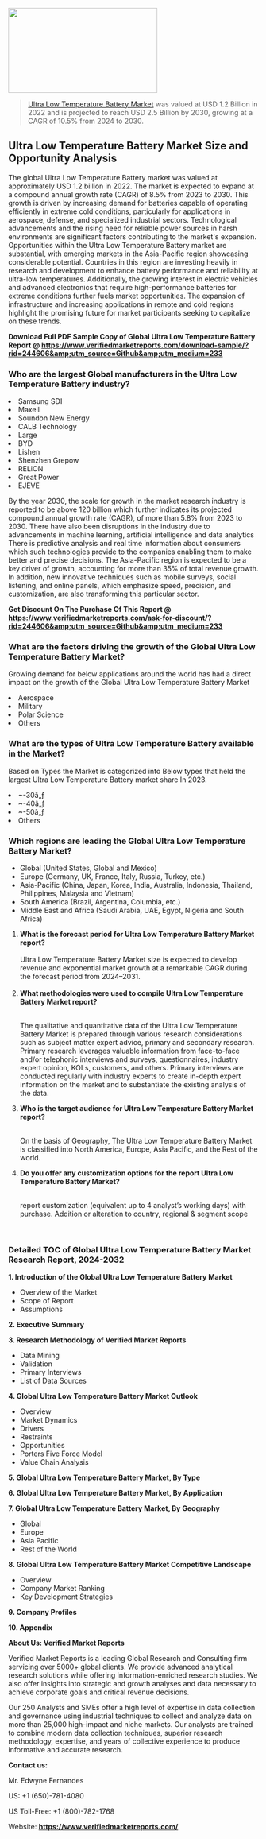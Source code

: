 
<img src="https://ffe5etoiles.com/wp-content/uploads/2024/12/MST1-300x171.png" alt="" width="300" height="171" class="alignnone size-medium wp-image-20088" /><blockquote><p><p><a href="https://www.verifiedmarketreports.com/download-sample/?rid=244606&utm_source=Github&utm_medium=233" target="_blank">Ultra Low Temperature Battery Market</a> was valued at USD 1.2 Billion in 2022 and is projected to reach USD 2.5 Billion by 2030, growing at a CAGR of 10.5% from 2024 to 2030.</p></blockquote><p><h2>Ultra Low Temperature Battery Market Size and Opportunity Analysis</h2> The global Ultra Low Temperature Battery market was valued at approximately USD 1.2 billion in 2022. The market is expected to expand at a compound annual growth rate (CAGR) of 8.5% from 2023 to 2030. This growth is driven by increasing demand for batteries capable of operating efficiently in extreme cold conditions, particularly for applications in aerospace, defense, and specialized industrial sectors. Technological advancements and the rising need for reliable power sources in harsh environments are significant factors contributing to the market's expansion. Opportunities within the Ultra Low Temperature Battery market are substantial, with emerging markets in the Asia-Pacific region showcasing considerable potential. Countries in this region are investing heavily in research and development to enhance battery performance and reliability at ultra-low temperatures. Additionally, the growing interest in electric vehicles and advanced electronics that require high-performance batteries for extreme conditions further fuels market opportunities. The expansion of infrastructure and increasing applications in remote and cold regions highlight the promising future for market participants seeking to capitalize on these trends. </p><p class=""><strong>Download Full PDF Sample Copy of Global Ultra Low Temperature Battery Report @ <a href="https://www.verifiedmarketreports.com/download-sample/?rid=244606&amp;utm_source=Github&amp;utm_medium=233" target="_blank">https://www.verifiedmarketreports.com/download-sample/?rid=244606&amp;utm_source=Github&amp;utm_medium=233</a></strong></p><h3 id="" class="">Who are the largest Global manufacturers in the Ultra Low Temperature Battery industry?</h3><p><li>Samsung SDI</li><li> Maxell</li><li> Soundon New Energy</li><li> CALB Technology</li><li> Large</li><li> BYD</li><li> Lishen</li><li> Shenzhen Grepow</li><li> RELiON</li><li> Great Power</li><li> EJEVE</li></p><div class=""><div class="" dir="" data-message-author-role="" data-message-id="" data-message-model-slug=""><div class=""><div class=""><div class=""><div class="" dir="" data-message-author-role="" data-message-id="" data-message-model-slug=""><div class=""><div class=""><p>By the year 2030, the scale for growth in the market research industry is reported to be above 120 billion which further indicates its projected compound annual growth rate (CAGR), of more than 5.8% from 2023 to 2030. There have also been disruptions in the industry due to advancements in machine learning, artificial intelligence and data analytics There is predictive analysis and real time information about consumers which such technologies provide to the companies enabling them to make better and precise decisions. The Asia-Pacific region is expected to be a key driver of growth, accounting for more than 35% of total revenue growth. In addition, new innovative techniques such as mobile surveys, social listening, and online panels, which emphasize speed, precision, and customization, are also transforming this particular sector.</p><p><strong>Get Discount On The Purchase Of This Report @&nbsp; <a href="https://www.verifiedmarketreports.com/ask-for-discount/?rid=244606&amp;utm_source=Github&amp;utm_medium=233" target="_blank">https://www.verifiedmarketreports.com/ask-for-discount/?rid=244606&amp;utm_source=Github&amp;utm_medium=233</a></strong></p></div></div></div></div></div></div></div></div><h3 id="" class="">What are the factors driving the growth of the Global Ultra Low Temperature Battery Market?</h3><p id="" class="">Growing demand for below applications around the world has had a direct impact on the growth of the Global Ultra Low Temperature Battery Market</p><p id="" class=""><li>Aerospace</li><li> Military</li><li> Polar Science</li><li> Others</li></p><h3 id="" class="">What are the types of Ultra Low Temperature Battery available in the Market?</h3><p id="" class="">Based on Types the Market is categorized into Below types that held the largest Ultra Low Temperature Battery market share In 2023.</p><p id="" class=""><li>~-30â„ƒ</li><li> ~-40â„ƒ</li><li> ~-50â„ƒ</li><li> Others</li></p><h3 id="" class="">Which regions are leading the Global Ultra Low Temperature Battery Market?</h3><ul><li>Global (United States, Global and Mexico)</li><li>Europe (Germany, UK, France, Italy, Russia, Turkey, etc.)</li><li>Asia-Pacific (China, Japan, Korea, India, Australia, Indonesia, Thailand, Philippines, Malaysia and Vietnam)</li><li>South America (Brazil, Argentina, Columbia, etc.)</li><li>Middle East and Africa (Saudi Arabia, UAE, Egypt, Nigeria and South Africa)</li></ul><p><ol><li><strong>What is the forecast period for Ultra Low Temperature Battery Market report?<br /></strong><br /><span data-sheets-root="1" data-sheets-value="{&quot;1&quot;:2,&quot;2&quot;:&quot;XXXX size is expected to develop revenue and exponential market growth at a remarkable CAGR during the forecast period from 2024&ndash;2030.&quot;}" data-sheets-userformat="{&quot;2&quot;:12674,&quot;4&quot;:{&quot;1&quot;:2,&quot;2&quot;:16776960},&quot;10&quot;:2,&quot;11&quot;:0,&quot;15&quot;:&quot;Arial&quot;,&quot;16&quot;:12}">Ultra Low Temperature Battery Market size is expected to develop revenue and exponential market growth at a remarkable CAGR during the forecast period from 2024&ndash;2031.</span><br /><br /></li><li><strong>What methodologies were used to compile Ultra Low Temperature Battery Market report?<br /><br /></strong><p>The qualitative and quantitative data of the&nbsp;Ultra Low Temperature Battery Market is prepared through various research considerations such as subject matter expert advice, primary and secondary research. Primary research leverages valuable information from face-to-face and/or telephonic interviews and surveys, questionnaires, industry expert opinion, KOLs, customers, and others. Primary interviews are conducted regularly with industry experts to create in-depth expert information on the market and to substantiate the existing analysis of the data.&nbsp;</p></li><li><strong>Who is the target audience for Ultra Low Temperature Battery Market report?<br /><br /></strong><p>On the basis of Geography, The&nbsp;Ultra Low Temperature Battery Market is classified into North America, Europe, Asia Pacific, and the Rest of the world.</p></li><li><strong>Do you offer any customization options for the report Ultra Low Temperature Battery Market?<br /><br /></strong><p>report customization (equivalent up to 4 analyst&rsquo;s working days) with purchase. Addition or alteration to country, regional &amp; segment scope</p><p>&nbsp;</p></li></ol></p><h3 id="" class="">Detailed TOC of Global Ultra Low Temperature Battery Market Research Report, 2024-2032</h3><p id="" class=""><strong>1. Introduction of the Global Ultra Low Temperature Battery Market</strong></p><ul><li>Overview of the Market</li><li>Scope of Report</li><li>Assumptions</li></ul><p id="" class=""><strong>2. Executive Summary</strong></p><p id="" class=""><strong>3. Research Methodology of&nbsp;Verified Market Reports</strong></p><ul><li>Data Mining</li><li>Validation</li><li>Primary Interviews</li><li>List of Data Sources</li></ul><p id="" class=""><strong>4. Global Ultra Low Temperature Battery Market Outlook</strong></p><ul><li>Overview</li><li>Market Dynamics</li><li>Drivers</li><li>Restraints</li><li>Opportunities</li><li>Porters Five Force Model</li><li>Value Chain Analysis</li></ul><p id="" class=""><strong>5. Global Ultra Low Temperature Battery Market, By&nbsp;Type</strong></p><p id="" class=""><strong>6. Global Ultra Low Temperature Battery Market, By Application</strong></p><p id="" class=""><strong>7. Global Ultra Low Temperature Battery Market, By Geography</strong></p><ul><li>Global</li><li>Europe</li><li>Asia Pacific</li><li>Rest of the World</li></ul><p id="" class=""><strong>8. Global Ultra Low Temperature Battery Market Competitive Landscape</strong></p><ul><li>Overview</li><li>Company Market Ranking</li><li>Key Development Strategies</li></ul><p id="" class=""><strong>9. Company Profiles</strong></p><p id="" class=""><strong>10. Appendix</strong></p><p id="" class=""><strong>About Us: Verified Market Reports</strong></p><p id="" class="">Verified Market Reports is a leading Global Research and Consulting firm servicing over 5000+ global clients. We provide advanced analytical research solutions while offering information-enriched research studies. We also offer insights into strategic and growth analyses and data necessary to achieve corporate goals and critical revenue decisions.</p><p id="" class="">Our 250 Analysts and SMEs offer a high level of expertise in data collection and governance using industrial techniques to collect and analyze data on more than 25,000 high-impact and niche markets. Our analysts are trained to combine modern data collection techniques, superior research methodology, expertise, and years of collective experience to produce informative and accurate research.</p><p id="" class=""><strong>Contact us:</strong></p><p id="" class="">Mr. Edwyne Fernandes</p><p id="" class="">US: +1 (650)-781-4080</p><p id="" class="">US Toll-Free: +1 (800)-782-1768</p><p id="" class="">Website: <a target="" data-test-app-aware-link=""><strong>https://www.verifiedmarketreports.com/</strong></a></p>
